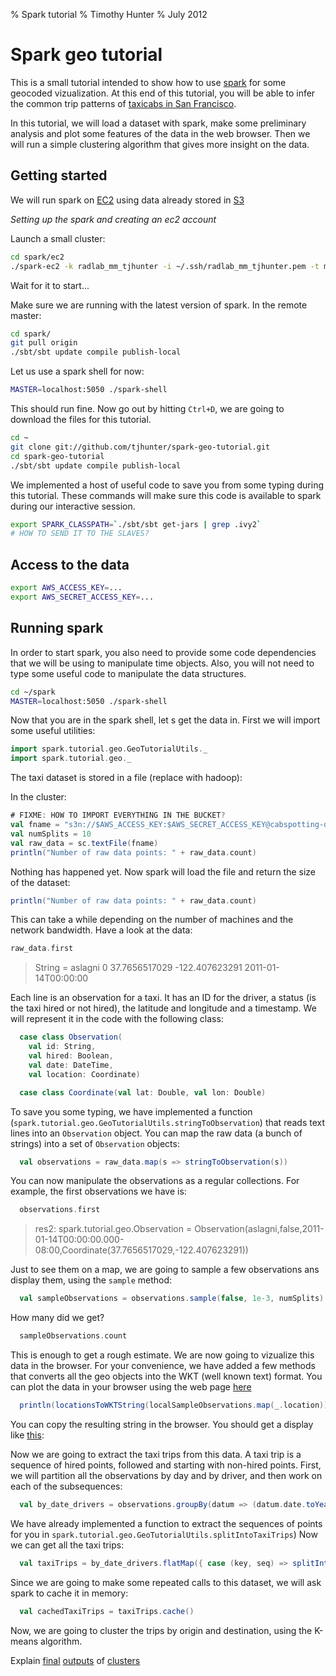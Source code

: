 % Spark tutorial 
% Timothy Hunter
% July 2012

Spark geo tutorial
===================

This is a small tutorial intended to show how to use [spark](http://spark-project.org) 
for some geocoded vizualization. At this end 
of this tutorial, you will be able to infer the common trip patterns of [taxicabs in San Francisco].

In this tutorial, we will load a dataset with spark, make some preliminary analysis and plot some features of the
data in the web browser. Then we will run a simple clustering algorithm that gives more insight on the data.

[taxicabs in San Francisco]: http://www.youtube.com/watch?v=OxCPL4KsDfI&feature=plcp

Getting started
----------------

We will run spark on [EC2] using data already stored in [S3]

[EC2]: xxx
[S3]: xxx


*Setting up the spark and creating an ec2 account*

Launch a small cluster:

```bash
cd spark/ec2
./spark-ec2 -k radlab_mm_tjhunter -i ~/.ssh/radlab_mm_tjhunter.pem -t m1.medium -m m1.medium launch geo-tutorial
```

Wait for it to start...

Make sure we are running with the latest version of spark. In the remote master:

```bash
cd spark/
git pull origin
./sbt/sbt update compile publish-local
```

Let us use a spark shell for now:

```bash
MASTER=localhost:5050 ./spark-shell
```

This should run fine. Now go out by hitting `Ctrl+D`, we are going to download the files for this tutorial.

```bash
cd ~
git clone git://github.com/tjhunter/spark-geo-tutorial.git
cd spark-geo-tutorial
./sbt/sbt update compile publish-local
```

We implemented a host of useful code to save you from some typing during this tutorial.
These commands will make sure this code is available to spark during our interactive session.


```bash
export SPARK_CLASSPATH=`./sbt/sbt get-jars | grep .ivy2`
# HOW TO SEND IT TO THE SLAVES?
```


Access to the data
------------------

```bash
export AWS_ACCESS_KEY=...
export AWS_SECRET_ACCESS_KEY=...
```

Running spark
--------------

In order to start spark, you also need to provide some code dependencies that we will be using to manipulate time objects. 
Also, you will not need to type some useful code to manipulate the data structures.


```bash
cd ~/spark
MASTER=localhost:5050 ./spark-shell
```

Now that you are in the spark shell, let s get the data in. First we will import some useful utilities:

```scala
import spark.tutorial.geo.GeoTutorialUtils._
import spark.tutorial.geo._
```

The taxi dataset is stored in a file (replace with hadoop):

In the cluster:

```scala
# FIXME: HOW TO IMPORT EVERYTHING IN THE BUCKET?
val fname = "s3n://$AWS_ACCESS_KEY:$AWS_SECRET_ACCESS_KEY@cabspotting-data/2009-3-22.txt"
val numSplits = 10
val raw_data = sc.textFile(fname)
println("Number of raw data points: " + raw_data.count)
```

Nothing has happened yet. Now spark will load the file and return the size of the dataset:

```scala
println("Number of raw data points: " + raw_data.count)
```

This can take a while depending on the number of machines and the network bandwidth. Have a look at the data:
  
```scala
raw_data.first
```

> String = aslagni 0 37.7656517029 -122.407623291 2011-01-14T00:00:00

Each line is an observation for a taxi. It has an ID for the driver, a status (is the taxi hired or not hired),
the latitude and longitude and a timestamp. We will represent it in the code with the following class:

```scala
  case class Observation(
    val id: String,
    val hired: Boolean,
    val date: DateTime,
    val location: Coordinate)

  case class Coordinate(val lat: Double, val lon: Double)
```

To save you some typing, we have implemented a function (`spark.tutorial.geo.GeoTutorialUtils.stringToObservation`)
that reads text lines into an `Observation` object. You can map the raw data (a bunch of strings) into a set of 
`Observation` objects:

```scala
  val observations = raw_data.map(s => stringToObservation(s))
```

You can now manipulate the observations as a regular collections. For example, the first observations we have is:

```scala
  observations.first
```

  > res2: spark.tutorial.geo.Observation = Observation(aslagni,false,2011-01-14T00:00:00.000-08:00,Coordinate(37.7656517029,-122.407623291))

Just to see them on a map, we are going to sample a few observations ans display them, using the `sample` method:

```scala
  val sampleObservations = observations.sample(false, 1e-3, numSplits)
```

How many did we get?

```scala
  sampleObservations.count
```

This is enough to get a rough estimate. We are now going to vizualize this data in the browser. For your convenience,
we have added a few methods that converts all the geo objects into the WKT (well known text) format. You can
plot the data in your browser using the web page [here](http://www.eecs.berkeley.edu/~tjhunter/sparkdemo/geojson.html)

```scala
  println(locationsToWKTString(localSampleObservations.map(_.location)))
```

You can copy the resulting string in the browser. You should get a display like [this](http://www.eecs.berkeley.edu/~tjhunter/sparkdemo/geojson.html?external=examplepoints.wkt):

Now we are going to extract the taxi trips from this data. A taxi trip is a sequence of hired points, followed and 
starting with non-hired points. First, we will partition all the observations by day and by driver, and then work
on each of the subsequences:

```scala
  val by_date_drivers = observations.groupBy(datum => (datum.date.toYearMonthDay(), datum.id))
```

We have already implemented a function to extract the sequences of points for you in `spark.tutorial.geo.GeoTutorialUtils.splitIntoTaxiTrips`)
Now we can get all the taxi trips:

```scala
  val taxiTrips = by_date_drivers.flatMap({ case (key, seq) => splitIntoTaxiTrips(seq) })
```

Since we are going to make some repeated calls to this dataset, we will ask spark to cache it in memory:

```scala
  val cachedTaxiTrips = taxiTrips.cache()
```

Now, we are going to cluster the trips by origin and destination, using the K-means algorithm.

Explain [final](http://www.eecs.berkeley.edu/~tjhunter/sparkdemo/geojson.html?external=cluster0)
[outputs](http://www.eecs.berkeley.edu/~tjhunter/sparkdemo/geojson.html?external=cluster1) of 
[clusters](http://www.eecs.berkeley.edu/~tjhunter/sparkdemo/geojson.html?external=cluster10)